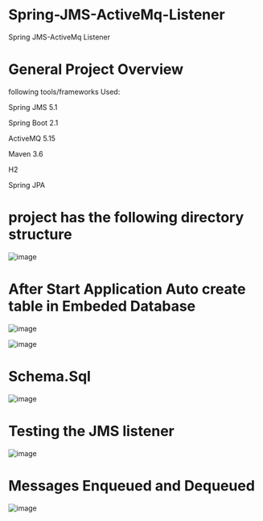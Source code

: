 # Spring-JMS-ActiveMq-Listener
Spring JMS-ActiveMq Listener

# General Project Overview
following tools/frameworks Used:  

Spring JMS 5.1

Spring Boot 2.1

ActiveMQ 5.15

Maven 3.6

H2

Spring JPA

# project has the following directory structure

![image](https://user-images.githubusercontent.com/55780025/65576133-eec40d80-dfa3-11e9-8ff9-44cdc4a13ecf.png)

# After Start Application Auto create table in Embeded Database

![image](https://user-images.githubusercontent.com/55780025/65576438-8590ca00-dfa4-11e9-8f7e-8be946873174.png)


![image](https://user-images.githubusercontent.com/55780025/65576516-b40ea500-dfa4-11e9-8ce1-f35ebf3b0828.png)

# Schema.Sql

![image](https://user-images.githubusercontent.com/55780025/65576644-f1733280-dfa4-11e9-8633-5e85bb705d3d.png)

# Testing the JMS listener

![image](https://user-images.githubusercontent.com/55780025/65576699-08b22000-dfa5-11e9-91e7-390b9aaeca08.png)

# Messages Enqueued  and Dequeued  

![image](https://user-images.githubusercontent.com/55780025/65576740-1c5d8680-dfa5-11e9-8d0d-3e2d6bbd1fa8.png)
